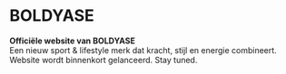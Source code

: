 # BOLDYASE

**Officiële website van BOLDYASE**  
Een nieuw sport & lifestyle merk dat kracht, stijl en energie combineert.  
Website wordt binnenkort gelanceerd. Stay tuned.
